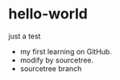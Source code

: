 # hello-world
just a test
- my first learning on GitHub.
- modify by sourcetree.
- sourcetree branch
